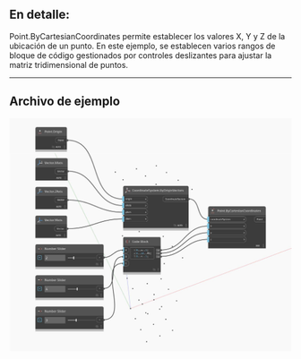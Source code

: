 ## En detalle:
Point.ByCartesianCoordinates permite establecer los valores X, Y y Z de la ubicación de un punto. En este ejemplo, se establecen varios rangos de bloque de código gestionados por controles deslizantes para ajustar la matriz tridimensional de puntos.
___
## Archivo de ejemplo

![ByCartesianCoordinates](./Autodesk.DesignScript.Geometry.Point.ByCartesianCoordinates_img.jpg)

